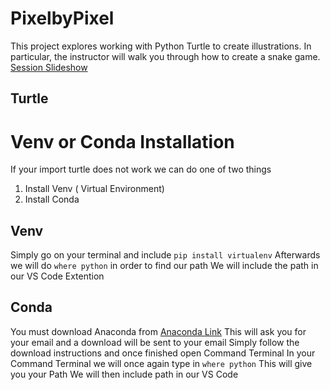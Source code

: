 # PixelbyPixel
This project explores working with Python Turtle to create illustrations. In particular, the instructor will walk you through how to create a snake game. 
[Session Slideshow](https://docs.google.com/presentation/d/1crGjLQfiGPgkb1KX-RQ8up60FhHkR7VltnIl4S9vC60/edit#slide=id.g6edfa80311_0_1506)

## Turtle


# Venv or Conda Installation
If your import turtle does not work we can do one of two things 

1. Install Venv ( Virtual Environment)
2. Install Conda

## Venv

Simply go on your terminal and include `pip install virtualenv`
Afterwards we will do `where python` in order to find our path 
We will include the path in our VS Code Extention 

## Conda

You must download Anaconda from
[Anaconda Link](https://docs.anaconda.com/anaconda/install/)
This will ask you for your email and a download will be sent to your email
Simply follow the download instructions and once finished open Command Terminal
In your Command Terminal we will once again type in `where python`
This will give you your Path
We will then include path in our VS Code
